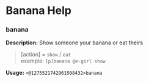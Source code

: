 # Banana Help

### banana

**Description:** Show someone your banana or eat theirs

> [action] = `show` / `eat`        
> example: `[p]banana @e-girl show`

**Usage:** `<@1275521742961508432>banana`

